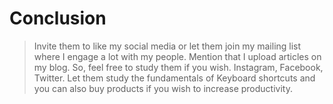 # Conclusion

> Invite them to like my social media or let them join my mailing list where I engage a lot with my people. Mention that I upload articles on my blog. So, feel free to study them if you wish. Instagram, Facebook, Twitter.  Let them study the fundamentals of Keyboard shortcuts and you can also buy products if you wish to increase productivity.
